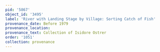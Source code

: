 ```yaml
---
pid: '5867'
object_id: '3495'
label: 'River with Landing Stage by Village: Sorting Catch of Fish'
provenance_date: Before 1979
provenance_location:
provenance_text: Collection of Isidore Ostrer
order: '1051'
collection: provenance
---
```

